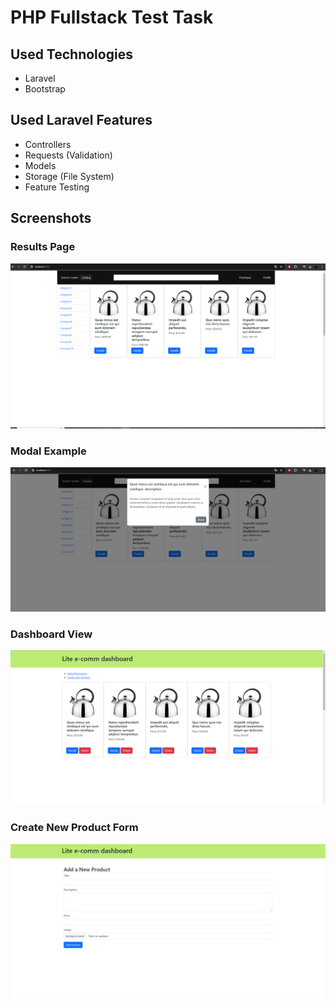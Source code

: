 # PHP Fullstack Test Task

## Used Technologies
- Laravel
- Bootstrap

## Used Laravel Features
- Controllers
- Requests (Validation)
- Models
- Storage (File System)
- Feature Testing

## Screenshots

### Results Page
![Results Page](results/index.png)

### Modal Example
![Modal Example](results/modal.png)

### Dashboard View
![Dashboard View](results/dashboard.png)

### Create New Product Form
![Create New Product Form](results/create-new-product.png)